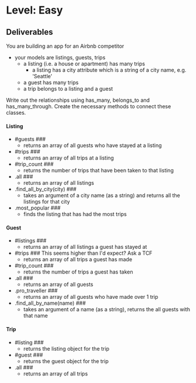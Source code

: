# Level: Easy

## Deliverables
You are building an app for an Airbnb competitor
- your models are listings, guests, trips
  - a listing (i.e. a house or apartment) has many trips
    - a listing has a city attribute which is a string of a city name, e.g. 'Seattle'
  - a guest has many trips
  - a trip belongs to a listing and a guest

Write out the relationships using has_many, belongs_to and has_many_through. Create the necessary methods to connect these classes.

#### Listing
- #guests ###
  - returns an array of all guests who have stayed at a listing
- #trips ###
  - returns an array of all trips at a listing
- #trip_count ###
  - returns the number of trips that have been taken to that listing
- .all ###
  - returns an array of all listings
- .find_all_by_city(city) ###
  - takes an argument of a city name (as a string) and returns all the listings for that city
- .most_popular ###
  - finds the listing that has had the most trips

#### Guest
- #listings ###
  - returns an array of all listings a guest has stayed at
- #trips ### This seems higher than I'd expect? Ask a TCF
  - returns an array of all trips a guest has made
- #trip_count ###
  - returns the number of trips a guest has taken
- .all ###
  - returns an array of all guests
- .pro_traveller ###
  - returns an array of all guests who have made over 1 trip
- .find_all_by_name(name) ###
  - takes an argument of a name (as a string), returns the all guests with that name

#### Trip
- #listing ###
  - returns the listing object for the trip
- #guest ###
  - returns the guest object for the trip
- .all ###
  - returns an array of all trips

